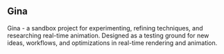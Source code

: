 ## Gina 
Gina - a sandbox project for experimenting, refining techniques, and researching real-time animation. Designed as a testing ground for new ideas, workflows, and optimizations in real-time rendering and animation.
